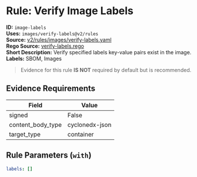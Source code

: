 # Rule: Verify Image Labels  
**ID:** `image-labels`  
**Uses:** `images/verify-labels@v2/rules`  
**Source:** [v2/rules/images/verify-labels.yaml](https://github.com/scribe-public/sample-policies/v2/rules/images/verify-labels.yaml)  
**Rego Source:** [verify-labels.rego](https://github.com/scribe-public/sample-policies/v2/rules/images/verify-labels.rego)  
**Short Description:** Verify specified labels key-value pairs exist in the image.  
**Labels:** SBOM, Images  
> Evidence for this rule **IS NOT** required by default but is recommended.


## Evidence Requirements  
| Field | Value |
|-------|-------|
| signed | False |
| content_body_type | cyclonedx-json |
| target_type | container |

## Rule Parameters (`with`)  
```yaml
labels: []
```

